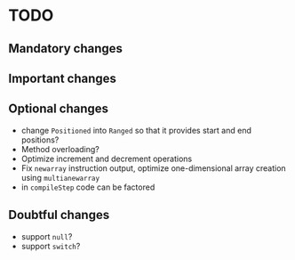 # TODO

## Mandatory changes

## Important changes

## Optional changes

* change `Positioned` into `Ranged` so that it provides start and end positions?
* Method overloading?
* Optimize increment and decrement operations
* Fix `newarray` instruction output, optimize one-dimensional array creation
  using `multianewarray`
* in `compileStep` code can be factored
  
## Doubtful changes

* support `null`?
* support `switch`?
